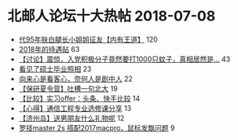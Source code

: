 # 北邮人论坛十大热帖 2018-07-08

- [代95年肤白腿长小姐姐征友【内有王道】](https://bbs.byr.cn/article/Friends/1878088) 120
- [2018年的待遇贴](https://bbs.byr.cn/article/CivilServant/41966) 63
- [【讨论】震惊，入党积极分子竟然要打1000只蚊子，真相居然是...](https://bbs.byr.cn/article/Talking/6021220) 43
- [看见了硕士毕业照相](https://bbs.byr.cn/article/Picture/3215884) 23
- [向来心是看客心，奈何人是剧中人](https://bbs.byr.cn/article/Feeling/3065473) 22
- [【保研夏令营】吐槽一句北大](https://bbs.byr.cn/article/StudyShare/186379) 19
- [【比较】实习offer：头条、快手比较](https://bbs.byr.cn/article/Job/1972638) 14
- [【心得】通信工程专业选修课分享](https://bbs.byr.cn/article/AimGraduate/1146408) 13
- [【济州岛】送男朋友什么礼物呢](https://bbs.byr.cn/article/Clothing/42894) 12
- [罗技master 2s 搭配2017macpro，鼠标发飘问题](https://bbs.byr.cn/article/Notebook/176551) 9


